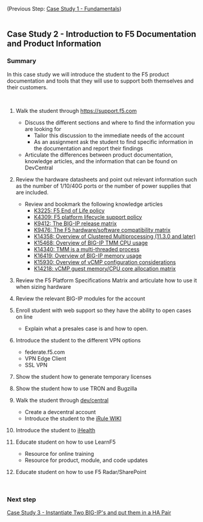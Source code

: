 (Previous Step: [Case Study 1 - Fundamentals](https://github.com/grmarxer/Onboarding/blob/master/Case_Study_1-Fundamentals.md))  
<br/>  

## Case Study 2 - Introduction to F5 Documentation and Product Information  

### Summary  

In this case study we will introduce the student to the F5 product documentation and tools that they will use to support both themselves and their customers. 

<br/>  

1.  Walk the student through https://support.f5.com  
    - Discuss the different sections and where to find the information you are looking for  
        - Tailor this discussion to the immediate needs of the account
        - As an assignment ask the student to find specific information in the documentation and report their findings  
    - Articulate the differences between product documentation, knowledge articles, and the information that can be found on DevCentral  

2. Review the hardware datasheets and point out relevant information such as the number of 1/10/40G ports or the number of power supplies that are included.  
    - Review and bookmark the following knowledge articles 
        - [K3225: F5 End of Life policy](https://support.f5.com/csp/article/K3225) 
        - [K4309: F5 platform lifecycle support policy](https://support.f5.com/csp/article/K4309)  
        - [K9412: The BIG-IP release matrix](https://support.f5.com/csp/article/K9412)  
        - [K9476: The F5 hardware/software compatibility matrix](https://support.f5.com/csp/article/K9476)  
        - [K14358: Overview of Clustered Multiprocessing (11.3.0 and later)](https://support.f5.com/csp/article/K14358)  
        - [K15468: Overview of BIG-IP TMM CPU usage](https://support.f5.com/csp/article/K15468)  
        - [K14340: TMM is a multi-threaded process](https://support.f5.com/csp/article/K14340)  
        - [K16419: Overview of BIG-IP memory usage](https://support.f5.com/csp/article/K16419)   
        - [K15930: Overview of vCMP configuration considerations](https://support.f5.com/csp/article/K15930)
        - [K14218: vCMP guest memory/CPU core allocation matrix](https://support.f5.com/csp/article/K14218)  

3. Review the F5 Platform Specifications Matrix and articulate how to use it when sizing hardware  

4. Review the relevant BIG-IP modules for the account  

5. Enroll student with web support so they have the ability to open cases on line
    - Explain what a presales case is and how to open.  

6. Introduce the student to the different VPN options  
    - federate.f5.com  
    - VPN Edge Client  
    - SSL VPN  

7.  Show the student how to generate temporary licenses  

8.  Show the student how to use TRON and Bugzilla

9.  Walk the student through [dev/central](https://devcentral.f5.com)  
    - Create a devcentral account  
    - Introduce the student to the [iRule WIKI](https://clouddocs.f5.com/api/irules/)  

10.  Introduce the student to [iHealth](https://ihealth.f5.com/)  

11. Educate student on how to use LearnF5  
    -	Resource for online training  
    -	Resource for product, module, and code updates  

12.  Educate student on how to use F5 Radar/SharePoint  

    
<br/>  

### Next step  

[Case Study 3 - Instantiate Two BIG-IP's and put them in a HA Pair](https://github.com/grmarxer/Onboarding/blob/master/Case_Study_3-BIG-IP_HA_Pair.md)  